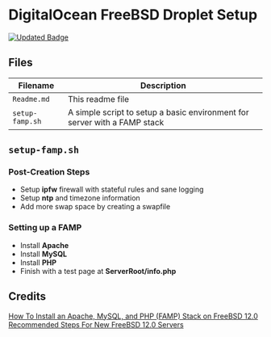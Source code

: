 # DigitalOcean FreeBSD Droplet Setup
[![Updated Badge](https://badges.pufler.dev/updated/aesycos/FreeBSD-Server)](#)

## Files
|  Filename      | Description                                                               |
|----------------|---------------------------------------------------------------------------|
|  `Readme.md`   | This readme file                                                          |
| `setup-famp.sh`| A simple script to setup a basic environment for server with a FAMP stack |


## `setup-famp.sh`

### Post-Creation Steps

 - Setup **ipfw** firewall with stateful rules and sane logging
 - Setup **ntp** and timezone information
 - Add more swap space by creating a swapfile

### Setting up a FAMP

 - Install **Apache**
 - Install **MySQL**
 - Install **PHP**
 - Finish with a test page at **ServerRoot/info.php**
 

 ## Credits
 [How To Install an Apache, MySQL, and PHP (FAMP) Stack on FreeBSD 12.0](https://www.digitalocean.com/community/tutorials/how-to-install-an-apache-mysql-and-php-famp-stack-on-freebsd-12-0)
 [Recommended Steps For New FreeBSD 12.0 Servers](https://www.digitalocean.com/community/tutorials/recommended-steps-for-new-freebsd-12-0-servers)
